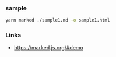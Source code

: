 ### sample

```sh
yarn marked ./sample1.md -o sample1.html
```

### Links

-   https://marked.js.org/#demo
